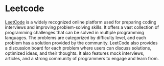 # Leetcode

[LeetCode](https://leetcode.com/) is a widely recognized online platform used for preparing coding interviews and improving problem-solving skills. It offers a vast collection of programming challenges that can be solved in multiple programming languages. The problems are categorized by difficulty level, and each problem has a solution provided by the community. LeetCode also provides a discussion board for each problem where users can discuss solutions, optimized ideas, and their thoughts. It also features mock interviews, articles, and a strong community of programmers to engage and learn from.